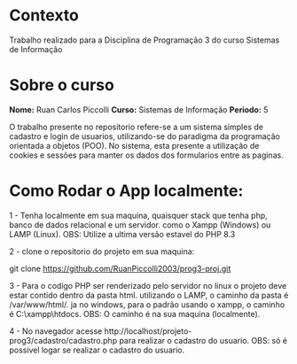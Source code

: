 # Contexto

Trabalho realizado para a Disciplina de Programação 3
do curso Sistemas de Informação

# Sobre o curso

<strong>Nome:</strong> Ruan Carlos Piccolli
<strong>Curso:</strong> Sistemas de Informação 
<strong>Periodo:</strong> 5 

O trabalho presente no repositorio refere-se a um sistema simples de cadastro
e login de usuarios, utilizando-se do paradigma da programação orientada a objetos (POO).
No sistema, esta presente a utilização de cookies e sessões para manter os dados
dos formularios entre as paginas.

# Como Rodar o App localmente:

1 - Tenha localmente em sua maquina, 
quaisquer stack que tenha php, banco de dados relacional
e um servidor. como o Xampp (Windows) ou LAMP
(Linux).
OBS: Utilize a ultima versão estavel do PHP 8.3

2 - clone o repositorio do projeto em sua maquina: 

git clone https://github.com/RuanPiccolli2003/prog3-proj.git

3 - Para o codigo PHP ser renderizado pelo servidor
no linux o projeto deve estar contido dentro da pasta html. 
utilizando o LAMP, o caminho da pasta é /var/www/html/. ja no windows, 
para o padrão usando o xampp, o caminho é C:\xampp\htdocs\.
OBS: O caminho é na sua maquina (localmente).

4 - No navegador acesse http://localhost/projeto-prog3/cadastro/cadastro.php
para realizar o cadastro do usuario.
OBS: só é possivel logar se realizar o cadastro do usuario.
